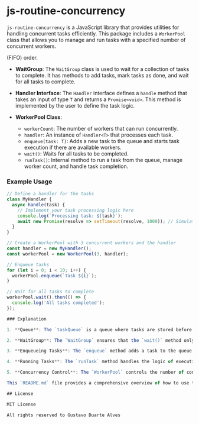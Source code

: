 # js-routine-concurrency

`js-routine-concurrency` is a JavaScript library that provides utilities for handling concurrent tasks efficiently. This package includes a `WorkerPool` class that allows you to manage and run tasks with a specified number of concurrent workers.

(FIFO) order.

- **WaitGroup**: The `WaitGroup` class is used to wait for a collection of tasks to complete. It has methods to add tasks, mark tasks as done, and wait for all tasks to complete.

- **Handler Interface**: The `Handler` interface defines a `handle` method that takes an input of type `T` and returns a `Promise<void>`. This method is implemented by the user to define the task logic.

- **WorkerPool Class**:
  - `workerCount`: The number of workers that can run concurrently.
  - `handler`: An instance of `Handler<T>` that processes each task.
  - `enqueue(task: T)`: Adds a new task to the queue and starts task execution if there are available workers.
  - `wait()`: Waits for all tasks to be completed.
  - `runTask()`: Internal method to run a task from the queue, manage worker count, and handle task completion.

### Example Usage

```javascript
// Define a handler for the tasks
class MyHandler {
  async handle(task) {
    // Implement your task processing logic here
    console.log(`Processing task: ${task}`);
    await new Promise(resolve => setTimeout(resolve, 1000)); // Simulate async work
  }
}

// Create a WorkerPool with 3 concurrent workers and the handler
const handler = new MyHandler();
const workerPool = new WorkerPool(3, handler);

// Enqueue tasks
for (let i = 0; i < 10; i++) {
  workerPool.enqueue(`Task ${i}`);
}

// Wait for all tasks to complete
workerPool.wait().then(() => {
  console.log('All tasks completed');
});

### Explanation

1. **Queue**: The `taskQueue` is a queue where tasks are stored before being processed. Each task is a function returning a `Promise<void>`.

2. **WaitGroup**: The `WaitGroup` ensures that the `wait()` method only resolves when all tasks have been processed.

3. **Enqueueing Tasks**: The `enqueue` method adds a task to the queue and triggers task execution. It also increments the wait group counter.

4. **Running Tasks**: The `runTask` method handles the logic of executing tasks. It checks if there are available workers and dequeues a task if possible. It also decrements the wait group counter when a task is done.

5. **Concurrency Control**: The `WorkerPool` controls the number of concurrent tasks through the `workerCount` variable, ensuring no more than the specified number of workers are active at any time.

This `README.md` file provides a comprehensive overview of how to use the `js-routine-concurrency` package, including installation, usage, and a detailed explanation of how the `WorkerPool` class works.

## License

MIT License

All rights reserved to Gustavo Duarte Alves